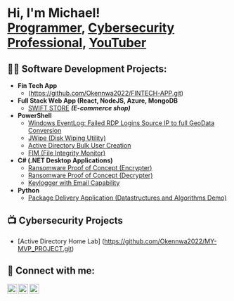 <h1>Hi, I'm Michael! <br/><a href="https://github.com/Okennwa2022">Programmer</a>, <a href="https://www.linkedin.com/in/adindumichael/">Cybersecurity Professional</a>, <a href="https://www.youtube.com/c/adindumichael">YouTuber</a></h1>

<h2>👨‍💻 Software Development Projects:</h2>

- <b>Fin Tech App</b>
  - (https://github.com/Okennwa2022/FINTECH-APP.git)
- <b>Full Stack Web App (React, NodeJS, Azure, MongoDB</b>
  - [SWIFT STORE](https://github.com/Okennwa2022/Swift-Store.git) <b><i>(E-commerce shop)</b></i>
- <b>PowerShell</b>
  - [Windows EventLog: Failed RDP Logins Source IP to full GeoData Conversion](https://github.com/joshmadakor1/Sentinel-Lab)
  - [JWipe (Disk Wiping Utility)](https://github.com/joshmadakor1/Jwipe.PowerShell)
  - [Active Directory Bulk User Creation](https://github.com/joshmadakor1/AD_PS)
  - [FIM (File Integrity Monitor)](https://github.com/joshmadakor1/PowerShell-Integrity-FIM)
- <b>C# (.NET Desktop Applications)</b>
  - [Ransomware Proof of Concept (Encrypter)](https://github.com/joshmadakor1/EncrypterPOC)
  - [Ransomware Proof of Concept (Decrypter)](https://github.com/joshmadakor1/DecrypterPOC)
  - [Keylogger with Email Capability](https://github.com/joshmadakor1/Key-Logger-With-Email)
- <b>Python</b>
  - [Package Delivery Application (Datastructures and Algorithms Demo)](https://github.com/joshmadakor1/Package-Delivery-Pathfinding-Algorithm)

<h2>📺 Cybersecurity Projects</h2>

- [Active Directory Home Lab] (https://github.com/Okennwa2022/MY-MVP_PROJECT.git)

<h2> 🤳 Connect with me:</h2>

[<img align="left" alt="adindumichael | YouTube" width="22px" src="https://cdn.jsdelivr.net/npm/simple-icons@v3/icons/youtube.svg" />][youtube]
[<img align="left" alt="b_okennwa | Twitter" width="22px" src="https://cdn.jsdelivr.net/npm/simple-icons@v3/icons/twitter.svg" />][twitter]
[<img align="left" alt="adindumichael | LinkedIn" width="22px" src="https://cdn.jsdelivr.net/npm/simple-icons@v3/icons/linkedin.svg" />][linkedin]

[twitter]: https://twitter.com/b_okennwa
[youtube]: https://www.youtube.com/c/adindumichael
[linkedin]: https://linkedin.com/in/adindumichael

<!--
**joshmadakor1/joshmadakor1** is a ✨ _special_ ✨ repository because its `README.md` (this file) appears on your GitHub profile.

Here are some ideas to get you started:

- 🔭 I’m currently working on ...
- 🌱 I’m currently learning ...
- 👯 I’m looking to collaborate on ...
- 🤔 I’m looking for help with ...
- 💬 Ask me about ...
- 📫 How to reach me: ...
- 😄 Pronouns: ...
- ⚡ Fun fact: ...
-->
